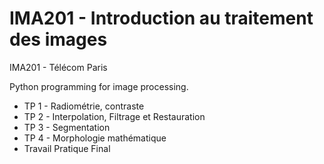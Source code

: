# IMA201 - Introduction au traitement des images

IMA201 - Télécom Paris

Python programming for image processing.

* TP 1 - Radiométrie, contraste
* TP 2 - Interpolation, Filtrage et Restauration
* TP 3 - Segmentation
* TP 4 - Morphologie mathématique
* Travail Pratique Final


